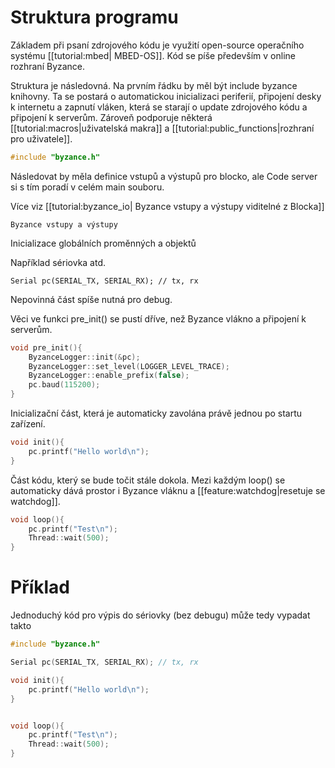 # Struktura programu

Základem při psaní zdrojového kódu je využití open-source operačního systému \[\[tutorial:mbed\| MBED-OS\]\]. Kód se píše především v online rozhraní Byzance. 

Struktura je následovná. Na prvním řádku by měl být include byzance knihovny. Ta se postará o automatickou inicializaci periferií, připojení desky k internetu a zapnutí vláken, která se starají o update zdrojového kódu a připojení k serverům. Zároveň podporuje některá \[\[tutorial:macros\|uživatelská makra\]\] a \[\[tutorial:public\_functions\|rozhraní pro uživatele\]\].

```cpp
#include "byzance.h"
```

Následovat by měla definice vstupů a výstupů pro blocko, ale Code server si s tím poradí v celém main souboru.

Více viz \[\[tutorial:byzance\_io\| Byzance vstupy a výstupy viditelné z Blocka\]\]

```
Byzance vstupy a výstupy
```

Inicializace globálních proměnných a objektů

Například sériovka atd.

```
Serial pc(SERIAL_TX, SERIAL_RX); // tx, rx
```

Nepovinná část spíše nutná pro debug.

Věci ve funkci pre\_init\(\) se pustí dříve, než Byzance vlákno a připojení k serverům.

```cpp
void pre_init(){
    ByzanceLogger::init(&pc);
    ByzanceLogger::set_level(LOGGER_LEVEL_TRACE);
    ByzanceLogger::enable_prefix(false);
    pc.baud(115200);
}
```

Inicializační část, která je automaticky zavolána právě jednou po startu zařízení.

```cpp
void init(){
    pc.printf("Hello world\n");
}
```

Část kódu, který se bude točit stále dokola. Mezi každým loop\(\) se automaticky dává prostor i Byzance vláknu a \[\[feature:watchdog\|resetuje se watchdog\]\].

```cpp
void loop(){
    pc.printf("Test\n");
    Thread::wait(500);
}
```

# Příklad

Jednoduchý kód pro výpis do sériovky \(bez debugu\) může tedy vypadat takto

```cpp
#include "byzance.h"

Serial pc(SERIAL_TX, SERIAL_RX); // tx, rx

void init(){
    pc.printf("Hello world\n");
}

void loop(){
    pc.printf("Test\n");
    Thread::wait(500);
}
```



